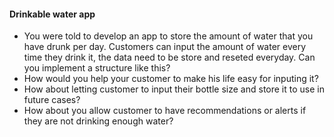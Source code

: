 #### Drinkable water app

- You were told to develop an app to store the amount of water that you have drunk per day. Customers
  can input the amount of water every time they drink it, the data need to be store and reseted everyday.
  Can you implement a structure like this?
- How would you help your customer to make his life easy for inputing it?
- How about letting customer to input their bottle size and store it to use in future cases?
- How about you allow customer to have recommendations or alerts if they are not drinking enough water?
